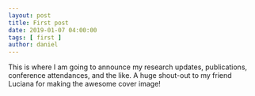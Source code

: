 ```yaml
---
layout: post
title: First post 
date: 2019-01-07 04:00:00
tags: [ first ]
author: daniel
---
```

<p>This is where I am going to announce my research updates, publications, conference attendances, and the like. A huge shout-out to my friend Luciana for making the awesome cover image! </p>

